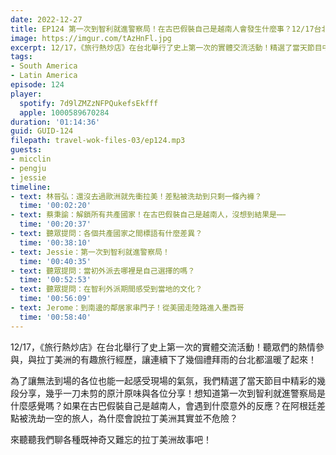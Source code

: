 ```yaml
---
date: 2022-12-27
title: EP124 第一次到智利就進警察局！在古巴假裝自己是越南人會發生什麼事？12/17台北場精華 ft. 林晉弘、蔡秉諭、Jessie
image: https://imgur.com/tAzHnFl.jpg
excerpt: 12/17，《旅行熱炒店》在台北舉行了史上第一次的實體交流活動！精選了當天節目中精彩的幾段分享，幾乎一刀未剪的原汁原味與各位分享！想知道第一次到智利就進警察局是什麼感覺嗎？如果在古巴假裝自己是越南人，會遇到什麼意外的反應？來聽聽我們聊各種既神奇又難忘的拉丁美洲故事吧！
tags:
- South America
- Latin America
episode: 124
player:
  spotify: 7d9lZMZzNFPQukefsEkfff
  apple: 1000589670284
duration: '01:14:36'
guid: GUID-124
filepath: travel-wok-files-03/ep124.mp3
guests:
- micclin
- pengju
- jessie
timeline:
- text: 林晉弘：還沒去過歐洲就先衝拉美！差點被洗劫到只剩一條內褲？
  time: '00:02:20'
- text: 蔡秉諭：解鎖所有共產國家！在古巴假裝自己是越南人，沒想到結果是⋯⋯
  time: '00:20:37'
- text: 聽眾提問：各個共產國家之間標語有什麼差異？
  time: '00:38:10'
- text: Jessie：第一次到智利就進警察局！
  time: '00:40:35'
- text: 聽眾提問：當初外派去哪裡是自己選擇的嗎？
  time: '00:52:53'
- text: 聽眾提問：在智利外派期間感受到當地的文化？
  time: '00:56:09'
- text: Jerome：到南邊的鄰居家串門子！從美國走陸路進入墨西哥
  time: '00:58:40'
---
```

12/17，《旅行熱炒店》在台北舉行了史上第一次的實體交流活動！聽眾們的熱情參與，與拉丁美洲的有趣旅行經歷，讓連續下了幾個禮拜雨的台北都溫暖了起來！

為了讓無法到場的各位也能一起感受現場的氣氛，我們精選了當天節目中精彩的幾段分享，幾乎一刀未剪的原汁原味與各位分享！想知道第一次到智利就進警察局是什麼感覺嗎？如果在古巴假裝自己是越南人，會遇到什麼意外的反應？在阿根廷差點被洗劫一空的旅人，為什麼會說拉丁美洲其實並不危險？

來聽聽我們聊各種既神奇又難忘的拉丁美洲故事吧！